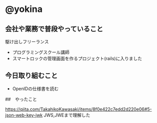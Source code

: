 # @yokina

## 会社や業務で普段やっていること

駆け出しフリーランス

 - プログラミングスクール講師
 - スマートロックの管理画面を作るプロジェクト(rails)に入りました

## 今日取り組むこと

 - OpenIDの仕様書を読む

##　やったこと

https://qiita.com/TakahikoKawasaki/items/8f0e422c7edd2d220e06#5-json-web-key-jwk
JWS,JWEまで理解した